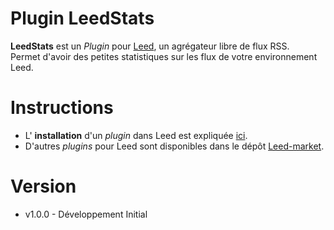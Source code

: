Plugin LeedStats
=============

**LeedStats** est un _Plugin_ pour [Leed](http://projet.idleman.fr/leed), un agrégateur libre de flux RSS.<br />
Permet d'avoir des petites statistiques sur les flux de votre environnement Leed.

Instructions
============

* L' **installation** d'un _plugin_ dans Leed est expliquée [ici](http://projet.idleman.fr/leed/?page=Plugins).
* D'autres _plugins_ pour Leed sont disponibles dans le dépôt [Leed-market](https://github.com/ldleman/Leed-market).

Version
=======

* v1.0.0  - Développement Initial